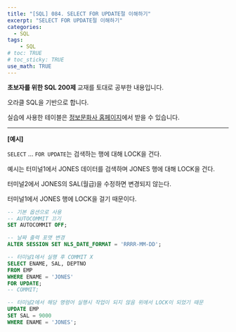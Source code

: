 ```yaml
---
title: "[SQL] 084. SELECT FOR UPDATE절 이해하기"
excerpt: "SELECT FOR UPDATE절 이해하기"
categories: 
  - SQL
tags: 
    - SQL
# toc: TRUE
# toc_sticky: TRUE
use_math: TRUE
---
```


**초보자를 위한 SQL 200제** 교재를 토대로 공부한 내용입니다.

오라클 SQL을 기반으로 합니다.

실습에 사용한 테이블은 [정보문화사 홈페이지](http://infopub.co.kr/index.asp)에서 받을 수 있습니다.

---

**[예시]**

`SELECT` ... `FOR UPDATE`는 검색하는 행에 대해 LOCK을 건다.

예시는 터미널1에서 JONES 데이터를 검색하며 JONES 행에 대해 LOCK을 건다.

터미널2에서 JONES의 SAL(월급)을 수정하면 변경되지 않는다.

터미널1에서 JONES 행에 LOCK을 걸기 때문이다.

```SQL
-- 기본 옵션으로 사용
-- AUTOCOMMIT 끄기
SET AUTOCOMMIT OFF;

-- 날짜 출력 포맷 변경
ALTER SESSION SET NLS_DATE_FORMAT = 'RRRR-MM-DD';
```

```sql
-- 터미널1에서 실행 후 COMMIT X
SELECT ENAME, SAL, DEPTNO
FROM EMP
WHERE ENAME = 'JONES'
FOR UPDATE;
-- COMMIT;

-- 터미널2에서 해당 명령어 실행시 작업이 되지 않음 위에서 LOCK이 되었기 때문
UPDATE EMP
SET SAL = 9000
WHERE ENAME = 'JONES';
```